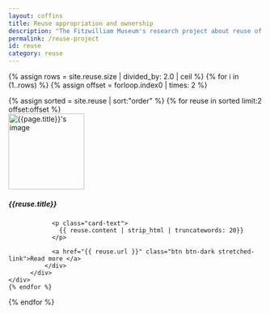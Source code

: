 ```yaml
---
layout: coffins
title: Reuse appropriation and ownership
description: "The Fitzwilliam Museum's research project about reuse of material culture in ancient Egypt"
permalink: /reuse-project
id: reuse
category: reuse
---
```

{% assign rows = site.reuse.size | divided_by: 2.0 | ceil %}
{% for i in (1..rows) %}
  {% assign offset = forloop.index0 | times: 2 %}
  <div class="row">
  {% assign sorted = site.reuse | sort:"order" %}
  {% for reuse in sorted limit:2 offset:offset %}
     <div class="col-md-6 mt-3">
          <div class="card h-100">
              <div class="card-body">
              <img class="align-self-center mr-3 rounded-circle float-right thumb-post" src="{{reuse.image}}"
                             alt="{{page.title}}'s image" height="150" width="150">
                <h5 class="card-title">{{reuse.title}}</h5>

                <p class="card-text">
                  {{ reuse.content | strip_html | truncatewords: 20}}
                </p>

                <a href="{{ reuse.url }}" class="btn btn-dark stretched-link">Read more </a>
              </div>
          </div>
    </div>
    {% endfor %}
  </div>
{% endfor %}
